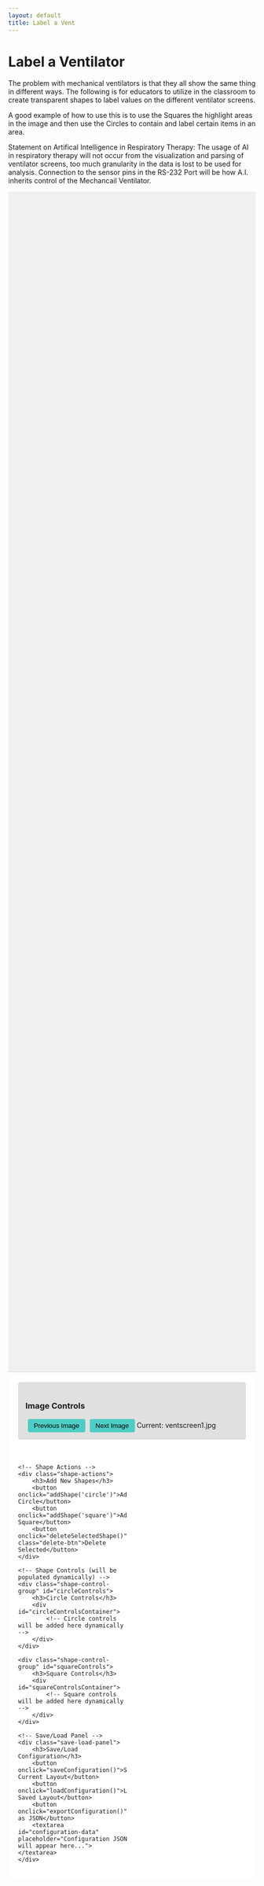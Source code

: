 ```yaml
---
layout: default
title: Label a Vent
---
```


<style>
    .shape-container {
        margin: 0;
        overflow: hidden;
        height: 60vh;
        position: relative;
        background: url('ventscreen1.jpg') no-repeat center center;
        background-size: contain;
        background-color: #f0f0f0;
        cursor: grab;
    }

    .shape {
        position: absolute;
        cursor: grab;
        user-select: none;
    }

    .shape-label {
        position: absolute;
        background-color: white;
        color: black;
        padding: 2px 6px;
        border-radius: 3px;
        font-family: Arial, sans-serif;
        font-weight: bold;
        white-space: nowrap;
        transform: translateX(-50%);
        left: 50%;
        top: -25px;
        pointer-events: none;
        z-index: 10;
        border: 1px solid #ddd;
    }

    .circle {
        border: 4px solid #FF6B6B;
        border-radius: 50%;
        background-color: transparent;
    }

    .square {
        border: 4px solid #4ECDC4;
        background-color: transparent;
    }

    .controls-panel {
        padding: 20px;
        background: white;
        border-top: 1px solid #ddd;
        display: grid;
        grid-template-columns: repeat(2, 1fr);
        gap: 20px;
    }

    .shape-control-group {
        background: #f8f8f8;
        padding: 15px;
        border-radius: 5px;
    }

    .control-row {
        margin: 10px 0;
        display: flex;
        align-items: center;
    }

    label {
        min-width: 100px;
        display: inline-block;
    }

    input[type="text"], input[type="range"] {
        margin-right: 10px;
    }

    input[type="range"] {
        flex-grow: 1;
    }

    button {
        padding: 6px 12px;
        background: #4ECDC4;
        border: none;
        border-radius: 4px;
        cursor: pointer;
        margin-left: 5px;
    }

    .save-load-panel {
        grid-column: span 2;
        padding: 15px;
        background: #e8f4f8;
        border-radius: 5px;
    }

    textarea {
        width: 100%;
        height: 100px;
        margin-top: 10px;
        font-family: monospace;
    }
    
    .shape-actions {
        grid-column: span 2;
        padding: 15px;
        background: #f0f0f0;
        border-radius: 5px;
        margin-bottom: 15px;
    }
    
    .shape-actions h3 {
        margin-top: 0;
    }
    
    .delete-btn {
        background: #FF6B6B;
        color: white;
        margin-left: 10px;
    }

    .resize-handle {
        width: 10px;
        height: 10px;
        background-color: #FFD700;
        border-radius: 50%;
        position: absolute;
        right: -5px;
        bottom: -5px;
        cursor: nwse-resize;
        z-index: 20;
    }
    
    .resize-handle:hover {
        background-color: #FFA500;
    }
        
    .image-controls {
        grid-column: span 2;
        padding: 15px;
        background: #e0e0e0;
        border-radius: 5px;
        margin-bottom: 15px;
    }
</style>
<meta name="viewport" content="width=device-width, initial-scale=1.0, maximum-scale=1.0, user-scalable=no">
<h1>Label a Ventilator</h1>
<p>The problem with mechanical ventilators is that they all show the same thing in different ways. The following is for educators to utilize in the classroom to create transparent shapes to label values on the different ventilator screens.</p>
<p>A good example of how to use this is to use the Squares the highlight areas in the image and then use the Circles to contain and label certain items in an area.</p>

<p>Statement on Artifical Intelligence in Respiratory Therapy: The usage of AI in respiratory therapy will not occur from the visualization and parsing of ventilator screens, too much granularity in the data is lost to be used for analysis. Connection to the sensor pins in the RS-232 Port will be how A.I. inherits control of the Mechancail Ventilator.</p>

<div class="shape-container" id="shapeContainer">
    <!-- Initial shapes will be added here dynamically -->
</div>

<div class="controls-panel">
    <!-- Image Controls -->
    <div class="image-controls">
        <h3>Image Controls</h3>
        <button onclick="changeImage(-1)">Previous Image</button>
        <button onclick="changeImage(1)">Next Image</button>
        <span id="currentImageDisplay">Current: ventscreen1.jpg</span>
    </div>

    <!-- Shape Actions -->
    <div class="shape-actions">
        <h3>Add New Shapes</h3>
        <button onclick="addShape('circle')">Add Circle</button>
        <button onclick="addShape('square')">Add Square</button>
        <button onclick="deleteSelectedShape()" class="delete-btn">Delete Selected</button>
    </div>

    <!-- Shape Controls (will be populated dynamically) -->
    <div class="shape-control-group" id="circleControls">
        <h3>Circle Controls</h3>
        <div id="circleControlsContainer">
            <!-- Circle controls will be added here dynamically -->
        </div>
    </div>

    <div class="shape-control-group" id="squareControls">
        <h3>Square Controls</h3>
        <div id="squareControlsContainer">
            <!-- Square controls will be added here dynamically -->
        </div>
    </div>

    <!-- Save/Load Panel -->
    <div class="save-load-panel">
        <h3>Save/Load Configuration</h3>
        <button onclick="saveConfiguration()">Save Current Layout</button>
        <button onclick="loadConfiguration()">Load Saved Layout</button>
        <button onclick="exportConfiguration()">Export as JSON</button>
        <textarea id="configuration-data" placeholder="Configuration JSON will appear here..."></textarea>
    </div>
</div>

<script src="/info/js/imagelabeler.js" defer></script>
